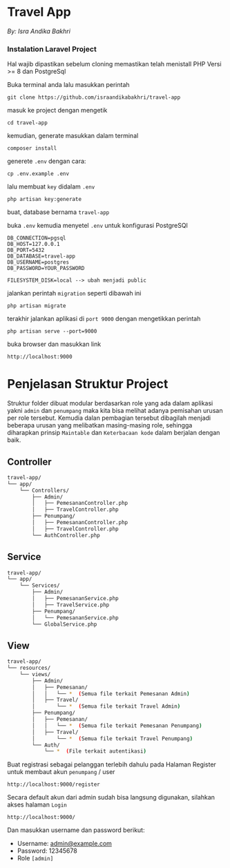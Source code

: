 # Travel App
_By: Isra Andika Bakhri_

### Instalation Laravel Project

Hal wajib dipastikan sebelum cloning memastikan telah menistall PHP Versi >= 8 dan PostgreSql


Buka terminal anda lalu masukkan perintah
```
git clone https://github.com/israandikabakhri/travel-app 
```
masuk ke project dengan mengetik
```
cd travel-app
```
kemudian, generate masukkan dalam terminal
```
composer install
```
generete ``.env`` dengan cara:
```
cp .env.example .env
```
lalu membuat ``key`` didalam ``.env``
```
php artisan key:generate
```
buat, database bernama `travel-app`

buka ``.env`` kemudia menyetel ``.env`` untuk konfigurasi PostgreSQl
```
DB_CONNECTION=pgsql
DB_HOST=127.0.0.1
DB_PORT=5432
DB_DATABASE=travel-app
DB_USERNAME=postgres
DB_PASSWORD=YOUR_PASSWORD

FILESYSTEM_DISK=local --> ubah menjadi public
```
jalankan perintah `migration` seperti dibawah ini
```
php artisan migrate
```
terakhir jalankan aplikasi di `port 9000` dengan mengetikkan perintah
```
php artisan serve --port=9000
```
buka browser dan masukkan link
```
http://localhost:9000
```

# Penjelasan Struktur Project

Struktur folder dibuat modular berdasarkan role yang ada dalam aplikasi yakni `admin` dan `penumpang`
maka kita bisa melihat adanya pemisahan urusan per role tersebut. Kemudia dalan pembagian tersebut dibagilah 
menjadi beberapa urusan yang melibatkan masing-masing role, sehingga diharapkan prinsip `Maintable` dan `Keterbacaan kode` dalam berjalan dengan baik.

## Controller
```sh
travel-app/
└── app/
    └── Controllers/
        ├── Admin/
        │   ├── PemesananController.php
        │   ├── TravelController.php
        ├── Penumpang/
        │   ├── PemesananController.php
        │   ├── TravelController.php
        └── AuthController.php
```


## Service
```sh
travel-app/
└── app/
    └── Services/
        ├── Admin/
        │   ├── PemesananService.php
        │   ├── TravelService.php
        ├── Penumpang/
        │   └── PemesananService.php
        └── GlobalService.php
```


## View
```sh
travel-app/
└── resources/
    └── views/
        ├── Admin/
        │   ├── Pemesanan/
        │   │   └── *  (Semua file terkait Pemesanan Admin)
        │   ├── Travel/
        │       └── *  (Semua file terkait Travel Admin)
        ├── Penumpang/
        │   ├── Pemesanan/
        │   │   └── *  (Semua file terkait Pemesanan Penumpang)
        │   ├── Travel/
        │       └── *  (Semua file terkait Travel Penumpang)
        └── Auth/
            └── *  (File terkait autentikasi)

```

Buat registrasi sebagai pelanggan terlebih dahulu
pada Halaman Register untuk membaut akun `penumpang` / user
```
http://localhost:9000/register
```

Secara default akun dari admin sudah bisa langsung digunakan, silahkan akses halaman `Login`
```
http://localhost:9000/
```

Dan masukkan username dan password berikut:
- Username: admin@example.com
- Password: 12345678
- Role `[admin]`